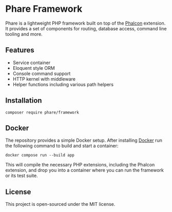 # Phare Framework

Phare is a lightweight PHP framework built on top of the [Phalcon](https://phalcon.io/) extension. It provides a set of components for routing, database access, command line tooling and more.

## Features

- Service container
- Eloquent style ORM
- Console command support
- HTTP kernel with middleware
- Helper functions including various path helpers

## Installation

```
composer require phare/framework
```

## Docker

The repository provides a simple Docker setup. After installing
[Docker](https://www.docker.com/) run the following command to build and
start a container:

```
docker compose run --build app
```

This will compile the necessary PHP extensions, including the Phalcon
extension, and drop you into a container where you can run the framework
or its test suite.

## License

This project is open-sourced under the MIT license.
